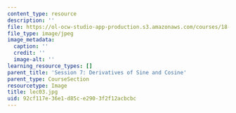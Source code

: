 ```yaml
---
content_type: resource
description: ''
file: https://ol-ocw-studio-app-production.s3.amazonaws.com/courses/18-01sc-single-variable-calculus-fall-2010/92cf117e36e1d85ce2903f2f12acbcbc_lec03.jpg
file_type: image/jpeg
image_metadata:
  caption: ''
  credit: ''
  image-alt: ''
learning_resource_types: []
parent_title: 'Session 7: Derivatives of Sine and Cosine'
parent_type: CourseSection
resourcetype: Image
title: lec03.jpg
uid: 92cf117e-36e1-d85c-e290-3f2f12acbcbc
---
```

